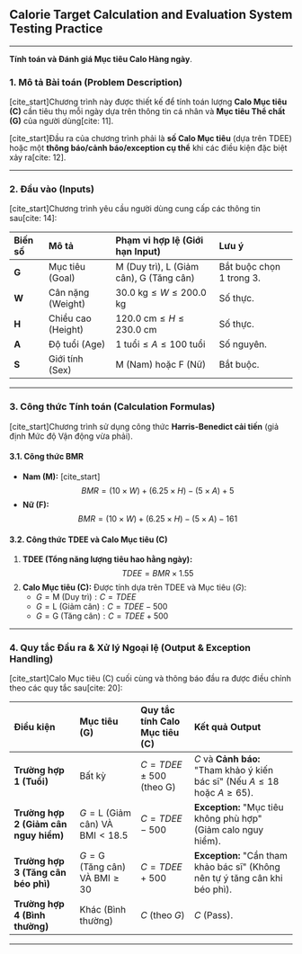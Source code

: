 ## Calorie Target Calculation and Evaluation System Testing Practice

---

 **Tính toán và Đánh giá Mục tiêu Calo Hàng ngày**.

### 1. Mô tả Bài toán (Problem Description)

[cite_start]Chương trình này được thiết kế để tính toán lượng **Calo Mục tiêu (C)** cần tiêu thụ mỗi ngày dựa trên thông tin cá nhân và **Mục tiêu Thể chất (G)** của người dùng[cite: 11].

[cite_start]Đầu ra của chương trình phải là **số Calo Mục tiêu** (dựa trên TDEE) hoặc một **thông báo/cảnh báo/exception cụ thể** khi các điều kiện đặc biệt xảy ra[cite: 12].

---

### 2. Đầu vào (Inputs)

[cite_start]Chương trình yêu cầu người dùng cung cấp các thông tin sau[cite: 14]:

| Biến số | Mô tả | Phạm vi hợp lệ (Giới hạn Input) | Lưu ý |
| :--- | :--- | :--- | :--- |
| **G** | Mục tiêu (Goal) | M (Duy trì), L (Giảm cân), G (Tăng cân) | Bắt buộc chọn 1 trong 3. |
| **W** | Cân nặng (Weight) | $30.0 \text{ kg} \le W \le 200.0 \text{ kg}$ | Số thực. |
| **H** | Chiều cao (Height) | $120.0 \text{ cm} \le H \le 230.0 \text{ cm}$ | Số thực. |
| **A** | Độ tuổi (Age) | $1 \text{ tuổi} \le A \le 100 \text{ tuổi}$ | Số nguyên. |
| **S** | Giới tính (Sex) | M (Nam) hoặc F (Nữ) | Bắt buộc. |

---

### 3. Công thức Tính toán (Calculation Formulas)

[cite_start]Chương trình sử dụng công thức **Harris-Benedict cải tiến** (giả định Mức độ Vận động vừa phải).

#### 3.1. Công thức BMR

* **Nam (M):**
    [cite_start]$$BMR = (10 \times W) + (6.25 \times H) - (5 \times A) + 5$$ 
* **Nữ (F):**
    $$BMR = (10 \times W) + (6.25 \times H) - (5 \times A) - 161$$ 

#### 3.2. Công thức TDEE và Calo Mục tiêu (C)

1.  **TDEE (Tổng năng lượng tiêu hao hằng ngày):**
    $$TDEE = BMR \times 1.55$$ 
2.  **Calo Mục tiêu (C):** Được tính dựa trên TDEE và Mục tiêu ($G$):
    * $G = \text{M (Duy trì)}: C = TDEE$
    * $G = \text{L (Giảm cân)}: C = TDEE - 500$
    * $G = \text{G (Tăng cân)}: C = TDEE + 500$

---

### 4. Quy tắc Đầu ra & Xử lý Ngoại lệ (Output & Exception Handling)

[cite_start]Calo Mục tiêu (C) cuối cùng và thông báo đầu ra được điều chỉnh theo các quy tắc sau[cite: 20]:

| Điều kiện | Mục tiêu (G) | Quy tắc tính Calo Mục tiêu (C) | Kết quả Output |
| :--- | :--- | :--- | :--- |
| **Trường hợp 1 (Tuổi)** | Bất kỳ | $C=TDEE\pm 500$ (theo G) | $C$ và **Cảnh báo:** "Tham khảo ý kiến bác sĩ" (Nếu $A \le 18$ hoặc $A \ge 65$). |
| **Trường hợp 2 (Giảm cân nguy hiểm)** | $G = \text{L (Giảm cân)} \text{ VÀ } \text{BMI} < 18.5$ | $C=TDEE-500$ | **Exception:** "Mục tiêu không phù hợp" (Giảm calo nguy hiểm). |
| **Trường hợp 3 (Tăng cân béo phì)** | $G = \text{G (Tăng cân)} \text{ VÀ } \text{BMI} \ge 30$ | $C=TDEE+500$ | **Exception:** "Cần tham khảo bác sĩ" (Không nên tự ý tăng cân khi béo phì). |
| **Trường hợp 4 (Bình thường)** | Khác (Bình thường) | $C$ (theo $G$) | $C$ (Pass). |

---

